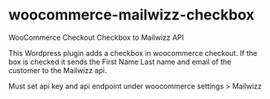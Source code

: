 # woocommerce-mailwizz-checkbox
WooCommerce Checkout Checkbox to Mailwizz API

This Wordpress plugin adds a checkbox in woocommerce checkout. If the box is checked it sends the First Name Last name and email of the customer to the Mailwizz api.

Must set api key and api endpoint under woocommerce settings > Mailwizz
